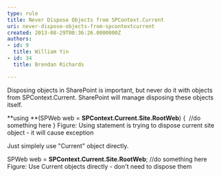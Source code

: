 ```yaml
---
type: rule
title: Never Dispose Objects from SPContext.Current
uri: never-dispose-objects-from-spcontextcurrent
created: 2013-08-29T00:36:26.0000000Z
authors:
- id: 9
  title: William Yin
- id: 34
  title: Brendan Richards

---
```


 
​Disposing objects in SharePoint is important, but never do it with objects from SPContext.Current. SharePoint will manage disposing these objects itself.​




**using **(SPWeb web = **SPContext.Current.Site.RootWeb**)
{
 //do something here
}
Figure: Using statement is trying to dispose current site object - it will cause exception



Just simplely use "Current" object directly.

SPWeb web = **SPContext.Current.Site.R​ootWeb**​;
//do something here
Figure: Use Current objects directly - don't need to dispose them 
